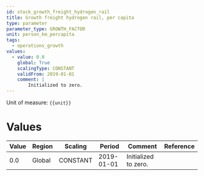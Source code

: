 ```yaml
---
id: stock_growth_freight_hydrogen_rail
title: Growth freight hydrogen rail, per capita
type: parameter
parameter_type: GROWTH_FACTOR
unit: person_km_percapita
tags:
  - operations_growth
values:
  - value: 0.0
    global: True
    scalingType: CONSTANT
    validFrom: 2019-01-01
    comment: |
        Initialized to zero.
---
```



Unit of measure: `{{unit}}`


# Values


| Value | Region | Scaling | Period | Comment | Reference |
|-------|--------|---------|--------|---------|-----------|
| 0.0 | Global | CONSTANT | 2019-01-01 | Initialized to zero. |  |


